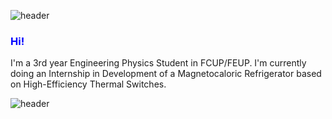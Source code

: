 ![header](https://capsule-render.vercel.app/api?type=waving&color=6495ED&height=200&section=header&text=About%20me&fontSize=90&fontColor=FFFFFF)
### <span style = "color: blue">Hi!</span>
I'm a 3rd year Engineering Physics Student in FCUP/FEUP.
I'm currently doing an Internship in Development of a Magnetocaloric Refrigerator based on High-Efficiency Thermal Switches.

![header](https://capsule-render.vercel.app/api?type=waving&color=6495ED&height=10&section=footer&fontSize=90&fontColor=FFFFFF)
